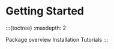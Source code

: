 # Getting Started

:::{toctree}
:maxdepth: 2

Package overview <overview>
Installation <installation>
Tutorials <tutorial>
:::
